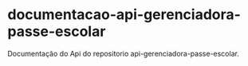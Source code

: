 # documentacao-api-gerenciadora-passe-escolar
Documentação do Api do repositorio  api-gerenciadora-passe-escolar.
